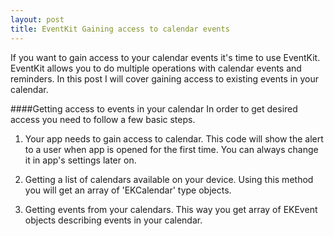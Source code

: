 ```yaml
---
layout: post
title: EventKit Gaining access to calendar events
---
```

If you want to gain access to your calendar events it's time to use EventKit. EventKit allows you to do multiple operations with calendar events and reminders. In this post I will cover gaining access to existing events in your calendar.

####Getting access to events in your calendar
In order to get desired access you need to follow a few basic steps.

1. Your app needs to gain access to calendar. This code will show the alert to a user when app is opened for the 	first time. You can always change it in app's settings later on.
	<script src="https://gist.github.com/Eluss/ce81bc07f90cb7c14055.js"></script>

2. Getting a list of calendars available on your device. Using this method you will get an array of 'EKCalendar' 	type objects.
	<script src="https://gist.github.com/Eluss/1533b5aa461ddc612cab.js"></script>

3. Getting events from your calendars. This way you get array of EKEvent objects describing events in	 your calendar.
	<script src="https://gist.github.com/Eluss/1a788b0d3d3d310ca1cf.js"></script>
